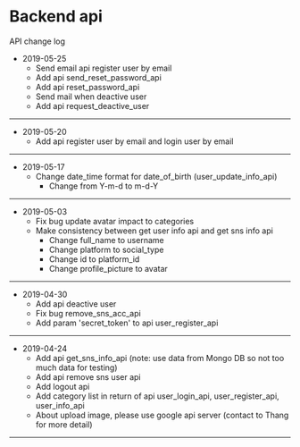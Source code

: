 # Backend api
API change log
- 2019-05-25    
    - Send email api register user by email
    - Add api send_reset_password_api
    - Add api reset_password_api
    - Send mail when deactive user
    - Add api request_deactive_user
             
------------------------------------------------------------------------------------------------------------
- 2019-05-20    
    - Add api register user by email and login user by email         
------------------------------------------------------------------------------------------------------------
- 2019-05-17    
    - Change date_time format for date_of_birth (user_update_info_api)         
        + Change from Y-m-d to m-d-Y
------------------------------------------------------------------------------------------------------------
- 2019-05-03
    - Fix bug update avatar impact to categories
    - Make consistency between get user info api and get sns info api 
        + Change full_name to username
        + Change platform to social_type
        + Change id to platform_id
        + Change profile_picture to avatar
------------------------------------------------------------------------------------------------------------
- 2019-04-30
    - Add api deactive user
    - Fix bug remove_sns_acc_api    
    - Add param 'secret_token' to api user_register_api
------------------------------------------------------------------------------------------------------------
- 2019-04-24
    - Add api get_sns_info_api (note: use data from Mongo DB so not too much data for testing)
    - Add api remove sns user api
    - Add logout api
    - Add category list in return of api user_login_api, user_register_api, user_info_api
    - About upload image, please use google api server (contact to Thang for more detail) 
------------------------------------------------------------------------------------------------------------